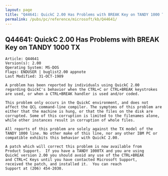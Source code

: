 ```yaml
---
layout: page
title: "Q44641: QuickC 2.00 Has Problems with BREAK Key on TANDY 1000 TX"
permalink: /pubs/pc/reference/microsoft/kb/Q44641/
---
```


## Q44641: QuickC 2.00 Has Problems with BREAK Key on TANDY 1000 TX

	Article: Q44641
	Version(s): 2.00
	Operating System: MS-DOS
	Flags: ENDUSER | buglist2.00 appnote
	Last Modified: 31-OCT-1989
	
	A problem has been reported by individuals using QuickC 2.00
	regarding QuickC's behavior when the CTRL+C or CTRL+BREAK keystrokes
	are used, or when a CTRL+BREAK handler is used and/or coded.
	
	This problem only occurs in the QuickC environment, and does not
	affect the QCL command-line compiler. The symptoms of this problem are
	either that the machine is hung, or that the files on the disk are
	corrupted. Some of this corruption is limited to the filenames alone,
	while other instances result in corruption of whole files.
	
	All reports of this problem are solely against the TX model of the
	TANDY 1000 line. No other make of this line, nor any other IBM PC or
	compatible exhibits this behavior with QuickC 2.00.
	
	A patch which will correct this problem is now available from
	Product Support.  If you have a TANDY 1000TX and you are using
	QuickC version 2.00 you should avoid any use of the CTRL+BREAK
	and CTRL+C Keys until you have contacted Microsoft Support,
	received the patch, and installed it.  You can reach
	Support at (206) 454-2030.
